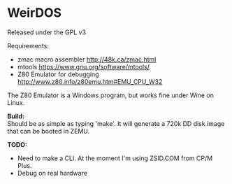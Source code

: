 # WeirDOS

Released under the GPL v3

Requirements:
   - zmac macro assembler <http://48k.ca/zmac.html>  
   - mtools <https://www.gnu.org/software/mtools/>  
   - Z80 Emulator for debugging <http://www.z80.info/z80emu.htm#EMU_CPU_W32>  

The Z80 Emulator is a Windows program, but works fine under Wine on Linux.

**Build:**  
Should be as simple as typing 'make'. It will generate
a 720k DD disk image that can be booted in ZEMU.

**TODO:**
   - Need to make a CLI. At the moment I'm using ZSID.COM from CP/M Plus.
   - Debug on real hardware
